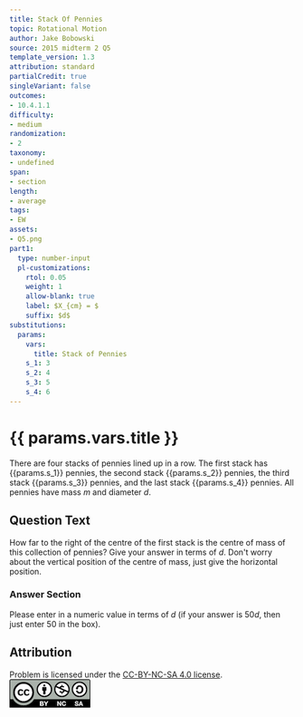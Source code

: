 ```yaml
---
title: Stack Of Pennies
topic: Rotational Motion
author: Jake Bobowski
source: 2015 midterm 2 Q5
template_version: 1.3
attribution: standard
partialCredit: true
singleVariant: false
outcomes:
- 10.4.1.1
difficulty:
- medium
randomization:
- 2
taxonomy:
- undefined
span:
- section
length:
- average
tags:
- EW
assets:
- Q5.png
part1:
  type: number-input
  pl-customizations:
    rtol: 0.05
    weight: 1
    allow-blank: true
    label: $X_{cm} = $
    suffix: $d$
substitutions:
  params:
    vars:
      title: Stack of Pennies
    s_1: 3
    s_2: 4
    s_3: 5
    s_4: 6
---
```

# {{ params.vars.title }}
There are four stacks of pennies lined up in a row. The first stack has {{params.s_1}} pennies, the
second stack {{params.s_2}} pennies, the third stack {{params.s_3}} pennies, and the last stack {{params.s_4}} pennies.
All pennies have mass $m$ and diameter $d$.

## Question Text

How far to the right of the centre of the first stack is the centre of mass of this collection of pennies? Give your answer in terms of $d$.
Don't worry about the vertical position of the centre of mass, just give the horizontal position.

### Answer Section

Please enter in a numeric value in terms of $d$ (if your answer is 50$d$, then just enter 50 in the box).

## Attribution

Problem is licensed under the [CC-BY-NC-SA 4.0 license](https://creativecommons.org/licenses/by-nc-sa/4.0/).<br> ![The Creative Commons 4.0 license requiring attribution-BY, non-commercial-NC, and share-alike-SA license.](https://raw.githubusercontent.com/firasm/bits/master/by-nc-sa.png)